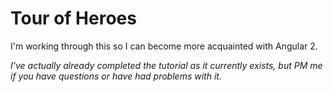 # Tour of Heroes

I'm working through this so I can become more acquainted with Angular 2.

_I've actually already completed the tutorial as it currently exists, but PM me if you have questions or have had problems with it._
